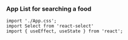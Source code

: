 ### App List for searching a food
```
import './App.css';
import Select from 'react-select'
import { useEffect, useState } from 'react';
```
